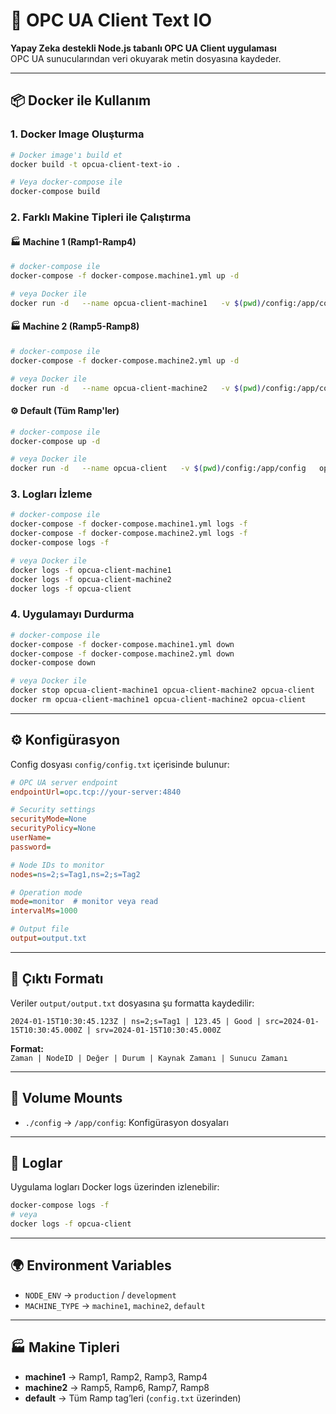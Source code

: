 # 🚀 OPC UA Client Text IO

**Yapay Zeka destekli Node.js tabanlı OPC UA Client uygulaması**  
OPC UA sunucularından veri okuyarak metin dosyasına kaydeder.  

---

## 📦 Docker ile Kullanım

### 1. Docker Image Oluşturma
```bash
# Docker image'ı build et
docker build -t opcua-client-text-io .

# Veya docker-compose ile
docker-compose build
```

### 2. Farklı Makine Tipleri ile Çalıştırma  

#### 🏭 Machine 1 (Ramp1-Ramp4)
```bash
# docker-compose ile
docker-compose -f docker-compose.machine1.yml up -d

# veya Docker ile
docker run -d   --name opcua-client-machine1   -v $(pwd)/config:/app/config   -e MACHINE_TYPE=machine1   opcua-client-text-io
```

#### 🏭 Machine 2 (Ramp5-Ramp8)
```bash
# docker-compose ile
docker-compose -f docker-compose.machine2.yml up -d

# veya Docker ile
docker run -d   --name opcua-client-machine2   -v $(pwd)/config:/app/config   -e MACHINE_TYPE=machine2   opcua-client-text-io
```

#### ⚙️ Default (Tüm Ramp'ler)
```bash
# docker-compose ile
docker-compose up -d

# veya Docker ile
docker run -d   --name opcua-client   -v $(pwd)/config:/app/config   opcua-client-text-io
```

### 3. Logları İzleme
```bash
# docker-compose ile
docker-compose -f docker-compose.machine1.yml logs -f
docker-compose -f docker-compose.machine2.yml logs -f
docker-compose logs -f

# veya Docker ile
docker logs -f opcua-client-machine1
docker logs -f opcua-client-machine2
docker logs -f opcua-client
```

### 4. Uygulamayı Durdurma
```bash
# docker-compose ile
docker-compose -f docker-compose.machine1.yml down
docker-compose -f docker-compose.machine2.yml down
docker-compose down

# veya Docker ile
docker stop opcua-client-machine1 opcua-client-machine2 opcua-client
docker rm opcua-client-machine1 opcua-client-machine2 opcua-client
```

---

## ⚙️ Konfigürasyon

Config dosyası `config/config.txt` içerisinde bulunur:  

```ini
# OPC UA server endpoint
endpointUrl=opc.tcp://your-server:4840

# Security settings
securityMode=None
securityPolicy=None
userName=
password=

# Node IDs to monitor
nodes=ns=2;s=Tag1,ns=2;s=Tag2

# Operation mode
mode=monitor  # monitor veya read
intervalMs=1000

# Output file
output=output.txt
```

---

## 📝 Çıktı Formatı

Veriler `output/output.txt` dosyasına şu formatta kaydedilir:  

```
2024-01-15T10:30:45.123Z | ns=2;s=Tag1 | 123.45 | Good | src=2024-01-15T10:30:45.000Z | srv=2024-01-15T10:30:45.000Z
```

**Format:**  
`Zaman | NodeID | Değer | Durum | Kaynak Zamanı | Sunucu Zamanı`

---

## 📂 Volume Mounts

- `./config` → `/app/config`: Konfigürasyon dosyaları

---

## 📜 Loglar

Uygulama logları Docker logs üzerinden izlenebilir:  

```bash
docker-compose logs -f
# veya
docker logs -f opcua-client
```

---

## 🌍 Environment Variables

- `NODE_ENV` → `production` / `development`  
- `MACHINE_TYPE` → `machine1`, `machine2`, `default`  

---

## 🏭 Makine Tipleri

- **machine1** → Ramp1, Ramp2, Ramp3, Ramp4  
- **machine2** → Ramp5, Ramp6, Ramp7, Ramp8  
- **default** → Tüm Ramp tag’leri (`config.txt` üzerinden)  
